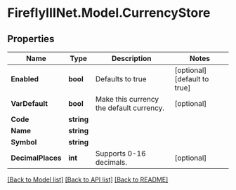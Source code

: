 # FireflyIIINet.Model.CurrencyStore

## Properties

Name | Type | Description | Notes
------------ | ------------- | ------------- | -------------
**Enabled** | **bool** | Defaults to true | [optional] [default to true]
**VarDefault** | **bool** | Make this currency the default currency. | [optional] 
**Code** | **string** |  | 
**Name** | **string** |  | 
**Symbol** | **string** |  | 
**DecimalPlaces** | **int** | Supports 0-16 decimals. | [optional] 

[[Back to Model list]](../README.md#documentation-for-models) [[Back to API list]](../README.md#documentation-for-api-endpoints) [[Back to README]](../README.md)

